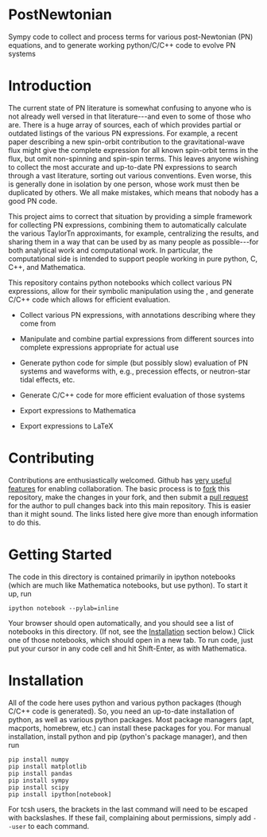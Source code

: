 PostNewtonian
=============

Sympy code to collect and process terms for various post-Newtonian
(PN) equations, and to generate working python/C/C++ code to evolve PN
systems

Introduction
============

The current state of PN literature is somewhat confusing to anyone who
is not already well versed in that literature---and even to some of
those who are.  There is a huge array of sources, each of which
provides partial or outdated listings of the various PN expressions.
For example, a recent paper describing a new spin-orbit contribution
to the gravitational-wave flux might give the complete expression for
all known spin-orbit terms in the flux, but omit non-spinning and
spin-spin terms.  This leaves anyone wishing to collect the most
accurate and up-to-date PN expressions to search through a vast
literature, sorting out various conventions.  Even worse, this is
generally done in isolation by one person, whose work must then be
duplicated by others.  We all make mistakes, which means that nobody
has a good PN code.

This project aims to correct that situation by providing a simple
framework for collecting PN expressions, combining them to
automatically calculate the various TaylorTn approximants, for
example, centralizing the results, and sharing them in a way that can
be used by as many people as possible---for both analytical work and
computational work.  In particular, the computational side is intended
to support people working in pure python, C, C++, and Mathematica.

This repository contains python notebooks which collect various PN
expressions, allow for their symbolic manipulation using the , and
generate C/C++ code which allows for efficient evaluation.

- Collect various PN expressions, with annotations describing where
  they come from

- Manipulate and combine partial expressions from different sources
  into complete expressions appropriate for actual use

- Generate python code for simple (but possibly slow) evaluation of PN
  systems and waveforms with, e.g., precession effects, or
  neutron-star tidal effects, etc.

- Generate C/C++ code for more efficient evaluation of those systems

- Export expressions to Mathematica

- Export expressions to LaTeX


Contributing
============

Contributions are enthusiastically welcomed.  Github has [very useful
features](https://help.github.com/articles/be-social) for enabling
collaboration.  The basic process is to
[fork](https://help.github.com/articles/fork-a-repo) this repository,
make the changes in your fork, and then submit a [pull
request](https://help.github.com/articles/using-pull-requests) for the
author to pull changes back into this main repository.  This is easier
than it might sound.  The links listed here give more than enough
information to do this.


Getting Started
===============

The code in this directory is contained primarily in ipython notebooks
(which are much like Mathematica notebooks, but use python).  To start
it up, run

    ipython notebook --pylab=inline

Your browser should open automatically, and you should see a list of
notebooks in this directory.  (If not, see the
[Installation](#Installation) section below.)  Click one of those
notebooks, which should open in a new tab.  To run code, just put your
cursor in any code cell and hit Shift-Enter, as with Mathematica.


Installation
============

All of the code here uses python and various python packages (though
C/C++ code is generated).  So, you need an up-to-date installation of
python, as well as various python packages.  Most package managers
(apt, macports, homebrew, etc.) can install these packages for you.
For manual installation, install python and pip (python's package
manager), and then run

```Shell
pip install numpy
pip install matplotlib
pip install pandas
pip install sympy
pip install scipy
pip install ipython[notebook]
```

For tcsh users, the brackets in the last command will need to be
escaped with backslashes.  If these fail, complaining about
permissions, simply add `--user` to each command.


